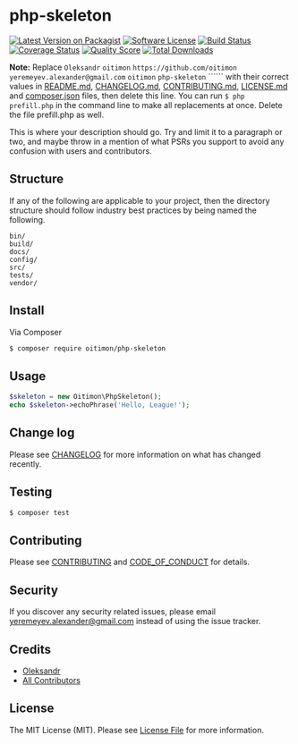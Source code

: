 # php-skeleton

[![Latest Version on Packagist][ico-version]][link-packagist]
[![Software License][ico-license]](LICENSE.md)
[![Build Status][ico-travis]](https://travis-ci.org/github/oitimon/php-skeleton)
[![Coverage Status][ico-scrutinizer]][link-scrutinizer]
[![Quality Score][ico-code-quality]][link-code-quality]
[![Total Downloads][ico-downloads]][link-downloads]

**Note:** Replace ```Oleksandr``` ```oitimon``` ```https://github.com/oitimon``` ```yeremeyev.alexander@gmail.com``` ```oitimon``` ```php-skeleton``` `````` with their correct values in [README.md](README.md), [CHANGELOG.md](CHANGELOG.md), [CONTRIBUTING.md](CONTRIBUTING.md), [LICENSE.md](LICENSE.md) and [composer.json](composer.json) files, then delete this line. You can run `$ php prefill.php` in the command line to make all replacements at once. Delete the file prefill.php as well.

This is where your description should go. Try and limit it to a paragraph or two, and maybe throw in a mention of what
PSRs you support to avoid any confusion with users and contributors.

## Structure

If any of the following are applicable to your project, then the directory structure should follow industry best practices by being named the following.

```
bin/        
build/
docs/
config/
src/
tests/
vendor/
```


## Install

Via Composer

``` bash
$ composer require oitimon/php-skeleton
```

## Usage

``` php
$skeleton = new Oitimon\PhpSkeleton();
echo $skeleton->echoPhrase('Hello, League!');
```

## Change log

Please see [CHANGELOG](CHANGELOG.md) for more information on what has changed recently.

## Testing

``` bash
$ composer test
```

## Contributing

Please see [CONTRIBUTING](CONTRIBUTING.md) and [CODE_OF_CONDUCT](CODE_OF_CONDUCT.md) for details.

## Security

If you discover any security related issues, please email yeremeyev.alexander@gmail.com instead of using the issue tracker.

## Credits

- [Oleksandr][link-author]
- [All Contributors][link-contributors]

## License

The MIT License (MIT). Please see [License File](LICENSE.md) for more information.

[ico-version]: https://img.shields.io/packagist/v/oitimon/php-skeleton.svg?style=flat-square
[ico-license]: https://img.shields.io/badge/license-MIT-brightgreen.svg?style=flat-square
[ico-travis]: https://img.shields.io/travis/oitimon/php-skeleton/master.svg?style=flat-square
[ico-scrutinizer]: https://img.shields.io/scrutinizer/coverage/g/oitimon/php-skeleton.svg?style=flat-square
[ico-code-quality]: https://img.shields.io/scrutinizer/g/oitimon/php-skeleton.svg?style=flat-square
[ico-downloads]: https://img.shields.io/packagist/dt/oitimon/php-skeleton.svg?style=flat-square

[link-packagist]: https://packagist.org/packages/oitimon/php-skeleton
[link-travis]: https://travis-ci.org/oitimon/php-skeleton
[link-scrutinizer]: https://scrutinizer-ci.com/g/oitimon/php-skeleton/code-structure
[link-code-quality]: https://scrutinizer-ci.com/g/oitimon/php-skeleton
[link-downloads]: https://packagist.org/packages/oitimon/php-skeleton
[link-author]: https://github.com/oitimon
[link-contributors]: ../../contributors
